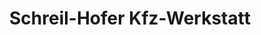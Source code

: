 ---
title: "Schreil-Hofer Kfz-Werkstatt"
url: /st-florian/schreil-hofer-kfz-werkstatt/
shop: Autowerkstatt
---